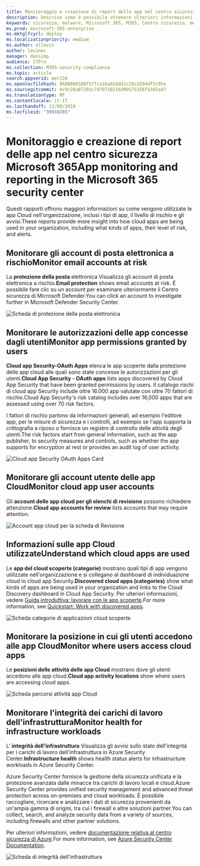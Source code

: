 ```yaml
---
title: Monitoraggio e creazione di report delle app nel centro sicurezza Microsoft 365
description: Descrive come è possibile ottenere ulteriori informazioni sull'utilizzo delle app Cloud nell'organizzazione
keywords: sicurezza, malware, Microsoft 365, M365, Centro sicurezza, monitoraggio, report, app
ms.prod: microsoft-365-enterprise
ms.mktglfcycl: deploy
ms.localizationpriority: medium
ms.author: ellevin
author: levinec
manager: dansimp
audience: ITPro
ms.collection: M365-security-compliance
ms.topic: article
search.appverid: met150
ms.openlocfilehash: 8688088508f57fca1ba62dd41c28cd204df5c05e
ms.sourcegitcommit: 0c9c28a87201c7470716216d99175356fb3d1a47
ms.translationtype: MT
ms.contentlocale: it-IT
ms.lasthandoff: 12/09/2019
ms.locfileid: "39910285"
---
```

# <a name="app-monitoring-and-reporting-in-the-microsoft-365-security-center"></a><span data-ttu-id="8c385-104">Monitoraggio e creazione di report delle app nel centro sicurezza Microsoft 365</span><span class="sxs-lookup"><span data-stu-id="8c385-104">App monitoring and reporting in the Microsoft 365 security center</span></span>

<span data-ttu-id="8c385-105">Questi rapporti offrono maggiori informazioni su come vengono utilizzate le app Cloud nell'organizzazione, inclusi i tipi di app, il livello di rischio e gli avvisi.</span><span class="sxs-lookup"><span data-stu-id="8c385-105">These reports provide more insight into how cloud apps are being used in your organization, including what kinds of apps, their level of risk, and alerts.</span></span>

## <a name="monitor-email-accounts-at-risk"></a><span data-ttu-id="8c385-106">Monitorare gli account di posta elettronica a rischio</span><span class="sxs-lookup"><span data-stu-id="8c385-106">Monitor email accounts at risk</span></span>

<span data-ttu-id="8c385-107">La **protezione della posta** elettronica Visualizza gli account di posta elettronica a rischio.</span><span class="sxs-lookup"><span data-stu-id="8c385-107">**Email protection** shows email accounts at risk.</span></span> <span data-ttu-id="8c385-108">È possibile fare clic su un account per esaminare ulteriormente il Centro sicurezza di Microsoft Defender.</span><span class="sxs-lookup"><span data-stu-id="8c385-108">You can click an account to investigate further in Microsoft Defender Security Center.</span></span>

![Scheda di protezione della posta elettronica](../images/email-protection.png)

## <a name="monitor-app-permissions-granted-by-users"></a><span data-ttu-id="8c385-110">Monitorare le autorizzazioni delle app concesse dagli utenti</span><span class="sxs-lookup"><span data-stu-id="8c385-110">Monitor app permissions granted by users</span></span>

<span data-ttu-id="8c385-111">**Cloud app Security-OAuth Apps** elenca le app scoperte dalla protezione delle app cloud alle quali sono state concesse le autorizzazioni per gli utenti.</span><span class="sxs-lookup"><span data-stu-id="8c385-111">**Cloud App Security - OAuth apps** lists apps discovered by Cloud App Security that have been granted permissions by users.</span></span> <span data-ttu-id="8c385-112">Il catalogo rischi di cloud app Security include oltre 16.000 app valutate con oltre 70 fattori di rischio.</span><span class="sxs-lookup"><span data-stu-id="8c385-112">Cloud App Security's risk catalog includes over 16,000 apps that are assessed using over 70 risk factors.</span></span>

<span data-ttu-id="8c385-113">I fattori di rischio partono da informazioni generali, ad esempio l'editore app, per le misure di sicurezza e i controlli, ad esempio se l'app supporta la crittografia a riposo o fornisce un registro di controllo delle attività degli utenti.</span><span class="sxs-lookup"><span data-stu-id="8c385-113">The risk factors start from general information, such as the app publisher, to security measures and controls, such as whether the app supports for encryption at rest or provides an audit log of user activity.</span></span>

![Cloud app Security OAuth Apps Card](../images/cloud-app-security-oauth-apps.png)

## <a name="monitor-cloud-app-user-accounts"></a><span data-ttu-id="8c385-115">Monitorare gli account utente delle app Cloud</span><span class="sxs-lookup"><span data-stu-id="8c385-115">Monitor cloud app user accounts</span></span>

<span data-ttu-id="8c385-116">Gli **account delle app cloud per gli elenchi di revisione** possono richiedere attenzione.</span><span class="sxs-lookup"><span data-stu-id="8c385-116">**Cloud app accounts for review** lists accounts that may require attention.</span></span>

![Account app cloud per la scheda di Revisione](../images/cloud-app-accounts-for-review.png)

## <a name="understand-which-cloud-apps-are-used"></a><span data-ttu-id="8c385-118">Informazioni sulle app Cloud utilizzate</span><span class="sxs-lookup"><span data-stu-id="8c385-118">Understand which cloud apps are used</span></span>

<span data-ttu-id="8c385-119">Le **app del cloud scoperte (categorie)** mostrano quali tipi di app vengono utilizzate nell'organizzazione e si collegano al dashboard di individuazione cloud in cloud app Security.</span><span class="sxs-lookup"><span data-stu-id="8c385-119">**Discovered cloud apps (categories)** show what kinds of apps are being used in your organization and links to the Cloud Discovery dashboard in Cloud App Security.</span></span> <span data-ttu-id="8c385-120">Per ulteriori informazioni, vedere [Guida introduttiva: lavorare con le app scoperte](https://docs.microsoft.com/cloud-app-security/discovered-apps).</span><span class="sxs-lookup"><span data-stu-id="8c385-120">For more information, see [Quickstart: Work with discovered apps](https://docs.microsoft.com/cloud-app-security/discovered-apps).</span></span>  

![Scheda categorie di applicazioni cloud scoperte](../images/discovered-cloud-apps-categories.png)

## <a name="monitor-where-users-access-cloud-apps"></a><span data-ttu-id="8c385-122">Monitorare la posizione in cui gli utenti accedono alle app Cloud</span><span class="sxs-lookup"><span data-stu-id="8c385-122">Monitor where users access cloud apps</span></span>

<span data-ttu-id="8c385-123">Le **posizioni delle attività delle app Cloud** mostrano dove gli utenti accedono alle app cloud.</span><span class="sxs-lookup"><span data-stu-id="8c385-123">**Cloud app activity locations** show where users are accessing cloud apps.</span></span>

![Scheda percorsi attività app Cloud](../images/cloud-app-activity-locations.png)

## <a name="monitor-health-for-infrastructure-workloads"></a><span data-ttu-id="8c385-125">Monitorare l'integrità dei carichi di lavoro dell'infrastruttura</span><span class="sxs-lookup"><span data-stu-id="8c385-125">Monitor health for infrastructure workloads</span></span>

<span data-ttu-id="8c385-126">L' **integrità dell'infrastruttura** Visualizza gli avvisi sullo stato dell'integrità per i carichi di lavoro dell'infrastruttura in Azure Security Center.</span><span class="sxs-lookup"><span data-stu-id="8c385-126">**Infrastructure health** shows health status alerts for infrastructure workloads in Azure Security Center.</span></span>

<span data-ttu-id="8c385-127">Azure Security Center fornisce la gestione della sicurezza unificata e la protezione avanzata dalle minacce tra carichi di lavoro locali e cloud.</span><span class="sxs-lookup"><span data-stu-id="8c385-127">Azure Security Center provides unified security management and advanced threat protection across on-premises and cloud workloads.</span></span> <span data-ttu-id="8c385-128">È possibile raccogliere, ricercare e analizzare i dati di sicurezza provenienti da un'ampia gamma di origini, tra cui i firewall e altre soluzioni partner.</span><span class="sxs-lookup"><span data-stu-id="8c385-128">You can collect, search, and analyze security data from a variety of sources, including firewalls and other partner solutions.</span></span>

<span data-ttu-id="8c385-129">Per ulteriori informazioni, vedere [documentazione relativa al centro sicurezza di Azure](https://docs.microsoft.com/azure/security-center/).</span><span class="sxs-lookup"><span data-stu-id="8c385-129">For more information, see [Azure Security Center Documentation](https://docs.microsoft.com/azure/security-center/).</span></span>

![Scheda di integrità dell'infrastruttura](../images/infrastructure-health.png)
